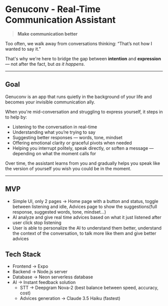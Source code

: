 # Genuconv - Real-Time Communication Assistant

> **Make communication better**

Too often, we walk away from conversations thinking: “That’s not how I wanted to say it.”

That's why we're here to bridge the gap between **intention** and **expression** — not after the fact, but *as it happens*.

---

## Goal

Genuconv is an app that runs quietly in the background of your life and becomes your invisible communication ally.

When you're mid-conversation and struggling to express yourself, it steps in to help by:
- Listening to the conversation in real-time
- Understanding what you’re trying to say
- Suggesting better responses — words, tone, mindset
- Offering emotional clarity or graceful pivots when needed
- Helping you interrupt politely, speak directly, or soften a message — depending on what the moment calls for

Over time, the assistant learns from you and gradually helps you speak like the version of yourself you wish you could be in the moment.

---

## MVP
- Simple UI, only 2 pages -> Home page with a button and status, toggle between listening and idle, Advices page to show the suggestions(full response, suggested words, tone, mindset...)
- AI analyze and give real time advices based on what it just listened after user click stop listening
- User is able to personalize the AI to understand them better, understand the context of the conversation, to talk more like them and give better advices

## Tech Stack
- Frontend -> Expo
- Backend -> Node.js server
- Database -> Neon serverless database
- AI -> Instant feedback solution
  - STT -> Deepgram Nova-2 (best balance between speed, accuracy, cost)
  - Advices generation -> Claude 3.5 Haiku (fastest)